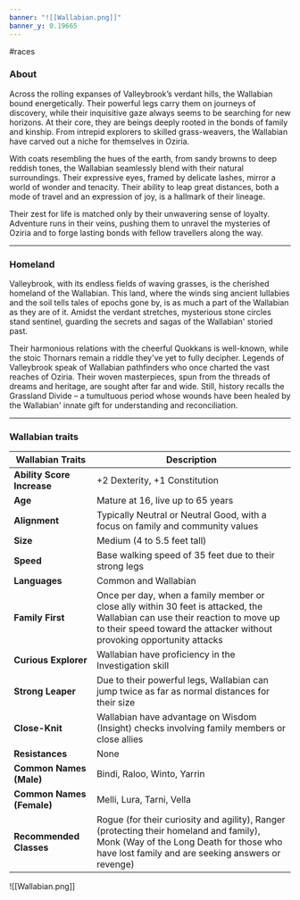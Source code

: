 ```yaml
---
banner: "![[Wallabian.png]]"
banner_y: 0.19665
---
```

#races

### About

Across the rolling expanses of Valleybrook’s verdant hills, the Wallabian bound energetically. Their powerful legs carry them on journeys of discovery, while their inquisitive gaze always seems to be searching for new horizons. At their core, they are beings deeply rooted in the bonds of family and kinship. From intrepid explorers to skilled grass-weavers, the Wallabian have carved out a niche for themselves in Oziria.

With coats resembling the hues of the earth, from sandy browns to deep reddish tones, the Wallabian seamlessly blend with their natural surroundings. Their expressive eyes, framed by delicate lashes, mirror a world of wonder and tenacity. Their ability to leap great distances, both a mode of travel and an expression of joy, is a hallmark of their lineage.

Their zest for life is matched only by their unwavering sense of loyalty. Adventure runs in their veins, pushing them to unravel the mysteries of Oziria and to forge lasting bonds with fellow travellers along the way.

-----
### Homeland

Valleybrook, with its endless fields of waving grasses, is the cherished homeland of the Wallabian. This land, where the winds sing ancient lullabies and the soil tells tales of epochs gone by, is as much a part of the Wallabian as they are of it. Amidst the verdant stretches, mysterious stone circles stand sentinel, guarding the secrets and sagas of the Wallabian' storied past.

Their harmonious relations with the cheerful Quokkans is well-known, while the stoic Thornars remain a riddle they've yet to fully decipher. Legends of Valleybrook speak of Wallabian pathfinders who once charted the vast reaches of Oziria. Their woven masterpieces, spun from the threads of dreams and heritage, are sought after far and wide. Still, history recalls the Grassland Divide – a tumultuous period whose wounds have been healed by the Wallabian' innate gift for understanding and reconciliation.

-----
### Wallabian traits

| **Wallabian Traits**       | **Description**                                                                                                                                                                                       |
| -------------------------- | ----------------------------------------------------------------------------------------------------------------------------------------------------------------------------------------------------- |
| **Ability Score Increase** | +2 Dexterity, +1 Constitution                                                                                                                                                                         |
| **Age**                    | Mature at 16, live up to 65 years                                                                                                                                                                     |
| **Alignment**              | Typically Neutral or Neutral Good, with a focus on family and community values                                                                                                                        |
| **Size**                   | Medium (4 to 5.5 feet tall)                                                                                                                                                                           |
| **Speed**                  | Base walking speed of 35 feet due to their strong legs                                                                                                                                                |
| **Languages**              | Common and Wallabian                                                                                                                                                                                  |
| **Family First**           | Once per day, when a family member or close ally within 30 feet is attacked, the Wallabian can use their reaction to move up to their speed toward the attacker without provoking opportunity attacks |
| **Curious Explorer**       | Wallabian have proficiency in the Investigation skill                                                                                                                                                |
| **Strong Leaper**          | Due to their powerful legs, Wallabian can jump twice as far as normal distances for their size                                                                                                       |
| **Close-Knit**             | Wallabian have advantage on Wisdom (Insight) checks involving family members or close allies                                                                                                         |
| **Resistances**            | None                                                                                                                                                                                                  |
| **Common Names (Male)**    | Bindi, Raloo, Winto, Yarrin                                                                                                                                                                           |
| **Common Names (Female)**  | Melli, Lura, Tarni, Vella                                                                                                                                                                             |
| **Recommended Classes**    | Rogue (for their curiosity and agility), Ranger (protecting their homeland and family), Monk (Way of the Long Death for those who have lost family and are seeking answers or revenge)                |

![[Wallabian.png]]